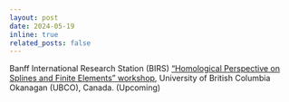 ```yaml
---
layout: post
date: 2024-05-19
inline: true
related_posts: false
---
```


 Banff International Research Station (BIRS) [“Homological Perspective on Splines and Finite Elements” workshop](https://www.birs.ca/events/2024/5-day-workshops/24w5313), University of British Columbia Okanagan (UBCO), Canada. (Upcoming)
 
 
